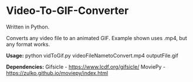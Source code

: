 # Video-To-GIF-Converter

Written in Python.

Converts any video file to an animated GIF. Example shown uses .mp4, but any format works.

<strong>Usage:</strong> 
python vidToGif.py videoFileNametoConvert.mp4 outputFile.gif

<strong>Dependencies:</strong>
Gifsicle - https://www.lcdf.org/gifsicle/
MoviePy - https://zulko.github.io/moviepy/index.html
